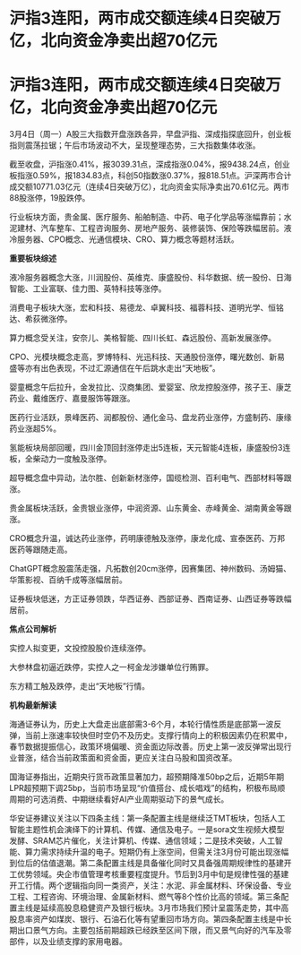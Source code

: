 # 沪指3连阳，两市成交额连续4日突破万亿，北向资金净卖出超70亿元

# 沪指3连阳，两市成交额连续4日突破万亿，北向资金净卖出超70亿元

3月4日（周一）A股三大指数开盘涨跌各异，早盘沪指、深成指探底回升，创业板指则震荡拉锯；午后市场波动不大，呈现整理态势，三大指数集体收涨。

截至收盘，沪指涨0.41%，报3039.31点，深成指涨0.04%，报9438.24点，创业板指涨0.59%，报1834.83点，科创50指数涨0.37%，报818.51点。沪深两市合计成交额10771.03亿元（连续4日突破万亿），北向资金实际净卖出70.61亿元。两市88股涨停，19股跌停。

行业板块方面，贵金属、医疗服务、船舶制造、中药、电子化学品等涨幅靠前；水泥建材、汽车整车、工程咨询服务、房地产服务、装修装饰、保险等跌幅居前。液冷服务器、CPO概念、光通信模块、CRO、算力概念等题材活跃。

**重要板块综述**

液冷服务器概念大涨，川润股份、英维克、康盛股份、科华数据、统一股份、日海智能、工业富联、佳力图、英特科技等涨停。

消费电子板块大涨，宏和科技、易德龙、卓翼科技、福蓉科技、道明光学、恒铭达、希荻微涨停。

算力概念受关注，安奈儿、美格智能、四川长虹、森远股份、高新发展涨停。

CPO、光模块概念走高，罗博特科、光迅科技、天通股份涨停，曙光数创、新易盛等亦有出色表现，不过汇源通信在午后跳水走出“天地板”。

婴童概念午后拉升，金发拉比、汉商集团、爱婴室、欣龙控股涨停，孩子王、康芝药业、戴维医疗、嘉曼服饰等跟涨。

医药行业活跃，景峰医药、润都股份、通化金马、盘龙药业涨停，方盛制药、康缘药业涨超5%。

氢能板块局部回暖，四川金顶回封涨停走出5连板，天元智能4连板，康盛股份3连板，全柴动力一度触及涨停。

超导概念盘中异动，法尔胜、创新新材涨停，国缆检测、百利电气、西部材料等跟涨。

贵金属板块活跃，金贵银业涨停，中润资源、山东黄金、赤峰黄金、湖南黄金等跟涨。

CRO概念升温，诚达药业涨停，药明康德触及涨停，康龙化成、宣泰医药、万邦医药等跟随走高。

ChatGPT概念股震荡走强，凡拓数创20cm涨停，因赛集团、神州数码、汤姆猫、华策影视、百纳千成等涨幅居前。

证券板块低迷，方正证券领跌，华西证券、西部证券、西南证券、山西证券等跌幅居前。

**焦点公司解析**

实控人拟变更，文投控股股价连续涨停。

大参林盘初逼近跌停，实控人之一柯金龙涉嫌单位行贿罪。

东方精工触及跌停，走出“天地板”行情。

**机构最新解读**

海通证券认为，历史上大盘走出底部需3-6个月，本轮行情性质是底部第一波反弹，当前上涨速率较快但时空仍不及历史。支撑行情向上的积极因素仍在积累中，春节数据提振信心，政策环境偏暖、资金面边际改善。历史上第一波反弹常出现行业普涨，结合当前政策面和资金面，更应关注白马股和国资改革。

国海证券指出，近期央行货币政策显著加力，超预期降准50bp之后，近期5年期LPR超预期下调25bp，当前市场呈现“价值搭台、成长唱戏”的结构，积极布局顺周期的可选消费、中期继续看好AI产业周期驱动下的景气成长。

华安证券建议关注以下四条主线：第一条配置主线是继续泛TMT板块，包括人工智能主题性机会演绎下的计算机、传媒、通信及电子。一是sora文生视频大模型发酵、SRAM芯片催化，关注计算机、传媒、通信领域；二是技术突破，人工智能、算力需求持续升温的电子。短期仍有上涨空间，但需关注3月份可能出现涨幅到位后的估值退潮。第二条配置主线是具备催化同时又具备强周期规律性的基建开工优势领域。央企市值管理考核重要程度提升。节后到3月中旬是规律性强的基建开工行情。两个逻辑指向同一类资产，关注：水泥、非金属材料、环保设备、专业工程、工程咨询、环境治理、金属新材料、燃气等8个性价比高的领域。第三条配置主线是延续高股息稳健资产及银行板块。3月市场我们预计呈震荡走势，其中高股息率资产如煤炭、银行、石油石化等有望重回市场方向。第四条配置主线是中长期出口景气方向。主要包括前期超跌已经跌至区间下限，而又景气向好的汽车及零部件，以及业绩支撑的家用电器。


